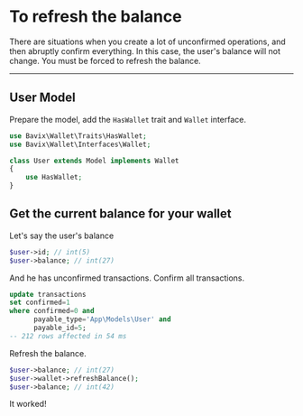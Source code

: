 # To refresh the balance

There are situations when you create a lot of unconfirmed operations, 
and then abruptly confirm everything. 
In this case, the user's balance will not change. 
You must be forced to refresh the balance.

---

## User Model

Prepare the model, add the `HasWallet` trait and `Wallet` interface.

```php
use Bavix\Wallet\Traits\HasWallet;
use Bavix\Wallet\Interfaces\Wallet;

class User extends Model implements Wallet
{
    use HasWallet;
}
```

## Get the current balance for your wallet

Let's say the user's balance

```php
$user->id; // int(5)
$user->balance; // int(27)
```

And he has unconfirmed transactions.
Confirm all transactions.

```sql
update transactions 
set confirmed=1 
where confirmed=0 and 
      payable_type='App\Models\User' and 
      payable_id=5;
-- 212 rows affected in 54 ms
```

Refresh the balance.

```php
$user->balance; // int(27)
$user->wallet->refreshBalance();
$user->balance; // int(42)
```

It worked! 
